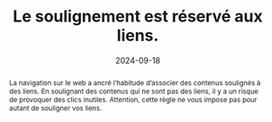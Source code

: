 ---
N: '134'
Rubrique: Liens
title: Le soulignement est réservé aux liens. 
abstract: La navigation sur le web a ancré l’habitude d’associer des contenus soulignés à des liens. En soulignant des contenus qui ne sont pas des liens, il y a un risque de provoquer des clics inutiles. Attention, cette règle ne vous impose pas pour autant de souligner vos liens.
categories: [" Liens"]
agrege: O4134-E042
opquast: '4 134'
indiceebook: '42'
description: "Règle n° 042"
before: "041"
weight: "042"
after: "043"
actif: '1'
layout: rules
date: 2024-09-18
tags: ["", ""]
objectif: ["Éviter les clics inutiles sur des contenus soulignés perçus comme des hyperliens.", "Faciliter l’identification des liens."]
Meo: ["Ne pas utiliser le soulignement pour des textes simples ou des éléments qui ne constituent pas des liens."]
Controle: ["Dans chaque fichier contenant des contenu soulignés&nbsp;:
<ul>
<li>Identifier les textes soulignés dans l’ebook ;</li>
<li>Contrôler la nature de ces contenus pour vérifier s'il s'agit effectivement d'hyperliens.</li>
</ul>"]
epubcheck: 
ace: 
humancheck: true
Source: ["Opquast"]
Referentiel: [""]
steps: ["", ""]
---